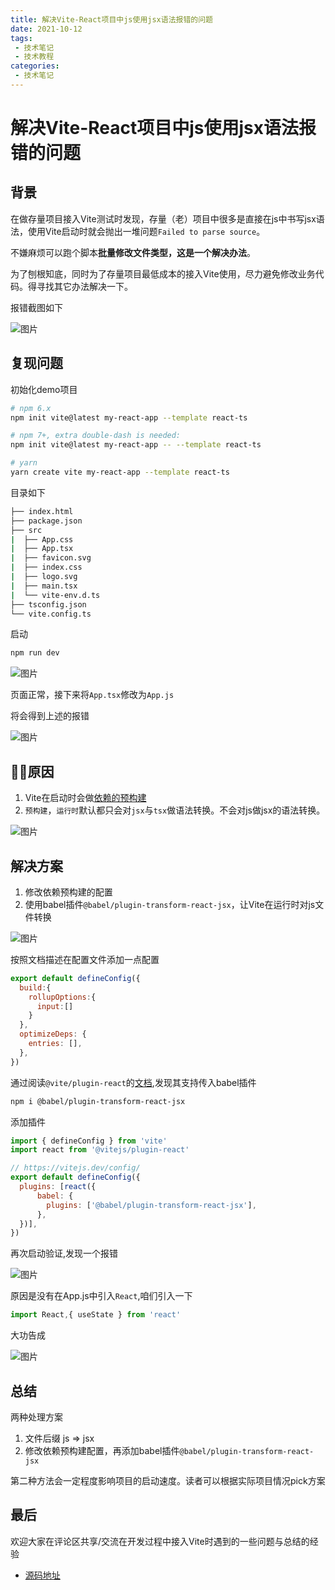 ```yaml
---
title: 解决Vite-React项目中js使用jsx语法报错的问题
date: 2021-10-12
tags:
 - 技术笔记
 - 技术教程
categories:
 - 技术笔记
---
```

# 解决Vite-React项目中js使用jsx语法报错的问题

## 背景
在做存量项目接入Vite测试时发现，存量（老）项目中很多是直接在js中书写jsx语法，使用Vite启动时就会抛出一堆问题`Failed to parse source`。

不嫌麻烦可以跑个脚本**批量修改文件类型，这是一个解决办法**。

为了刨根知底，同时为了存量项目最低成本的接入Vite使用，尽力避免修改业务代码。得寻找其它办法解决一下。

报错截图如下

![图片](vite-react-js\MTYzNDAxNjYxMzEyNg==634016613126)

## 复现问题

初始化demo项目
```sh
# npm 6.x
npm init vite@latest my-react-app --template react-ts

# npm 7+, extra double-dash is needed:
npm init vite@latest my-react-app -- --template react-ts

# yarn
yarn create vite my-react-app --template react-ts
```

目录如下
```sh
├── index.html
├── package.json
├── src
|  ├── App.css
|  ├── App.tsx
|  ├── favicon.svg
|  ├── index.css
|  ├── logo.svg
|  ├── main.tsx
|  └── vite-env.d.ts
├── tsconfig.json
└── vite.config.ts
```
启动
```sh
npm run dev
```
![图片](vite-react-js\MTYzNDAxNTk3NjAwNQ==634015976005)

页面正常，接下来将`App.tsx`修改为`App.js`

将会得到上述的报错

![图片](vite-react-js\MTYzNDAxNjA0ODYwMw==634016048603)

## 原因
1. Vite在启动时会做[依赖的预构建](https://cn.vitejs.dev/guide/dep-pre-bundling.html#the-why)
2. `预构建`，`运行时`默认都只会对`jsx`与`tsx`做语法转换。不会对js做jsx的语法转换。

![图片](vite-react-js\MTYzNDAxNjg3ODYwMg==634016878602)

## 解决方案
1. 修改依赖预构建的配置
2. 使用babel插件`@babel/plugin-transform-react-jsx`，让Vite在运行时对js文件转换

![图片](vite-react-js\MTYzNDAxNzQyNDM2Mg==634017424362)

按照文档描述在配置文件添加一点配置
```js
export default defineConfig({
  build:{
    rollupOptions:{
      input:[]
    }
  },
  optimizeDeps: {
    entries: [],
  },
})
```

通过阅读`@vite/plugin-react`的[文档](https://github.com/vitejs/vite/tree/main/packages/plugin-react),发现其支持传入babel插件

```sh
npm i @babel/plugin-transform-react-jsx
```

添加插件
```js
import { defineConfig } from 'vite'
import react from '@vitejs/plugin-react'

// https://vitejs.dev/config/
export default defineConfig({
  plugins: [react({
      babel: {
        plugins: ['@babel/plugin-transform-react-jsx'],
      },
  })],
})
```

再次启动验证,发现一个报错

![图片](vite-react-js\MTYzNDAxNzg4NjY4OQ==634017886689)

原因是没有在App.js中引入`React`,咱们引入一下
```js
import React,{ useState } from 'react'
```
大功告成

![图片](vite-react-js\MTYzNDAxODAxNTMxMw==634018015313)


## 总结
两种处理方案
1. 文件后缀 js => jsx
2. 修改依赖预构建配置，再添加babel插件`@babel/plugin-transform-react-jsx`

第二种方法会一定程度影响项目的启动速度。读者可以根据实际项目情况pick方案

## 最后
欢迎大家在评论区共享/交流在开发过程中接入Vite时遇到的一些问题与总结的经验

* [源码地址](https://github.com/ATQQ/demos/tree/main/vite-react-js)

